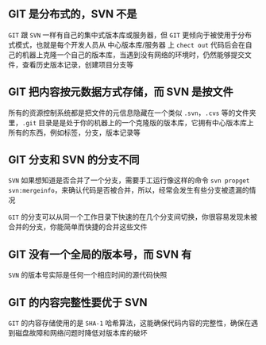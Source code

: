 ## GIT 是分布式的，SVN 不是

```GIT``` 跟 ```SVN``` 一样有自己的集中式版本库或服务器，但 ```GIT``` 更倾向于被使用于分布式模式，也就是每个开发人员从 中心版本库/服务器 上 ```chect out``` 代码后会在自己的机器上克隆一个自己的版本库，当遇到没有网络的环境时，仍然能够提交文件，查看历史版本记录，创建项目分支等

## GIT 把内容按元数据方式存储，而 SVN 是按文件

所有的资源控制系统都是把文件的元信息隐藏在一个类似 ```.svn```，```.cvs``` 等的文件夹里，```.git``` 目录是是处于你的机器上的一个克隆版的版本库，它拥有中心版本库上所有的东西，例如标签，分支，版本记录等

## GIT 分支和 SVN 的分支不同

```SVN``` 如果想知道是否合并了一个分支，需要手工运行像这样的命令 ```svn propget svn:mergeinfo```，来确认代码是否被合并，所以，经常会发生有些分支被遗漏的情况

```GIT``` 的分支可以从同一个工作目录下快速的在几个分支间切换，你很容易发现未被合并的分支，你能简单而快捷的合并这些文件

## GIT 没有一个全局的版本号，而 SVN 有

```SVN``` 的版本号实际是任何一个相应时间的源代码快照

## GIT 的内容完整性要优于 SVN

```GIT``` 的内容存储使用的是 ```SHA-1``` 哈希算法，这能确保代码内容的完整性，确保在遇到磁盘故障和网络问题时降低对版本库的破坏